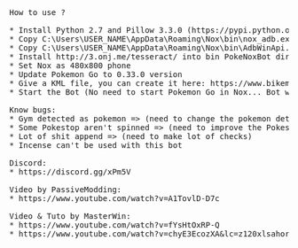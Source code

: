 <pre>
How to use ?

* Install Python 2.7 and Pillow 3.3.0 (https://pypi.python.org/pypi/Pillow/3.3.0)
* Copy C:\Users\USER_NAME\AppData\Roaming\Nox\bin\nox_adb.exe  as adb.exe into bin PokeNoxBot directory
* Copy C:\Users\USER_NAME\AppData\Roaming\Nox\bin\AdbWinApi.dll into bin PokeNoxBot directory
* Install http://3.onj.me/tesseract/ into bin PokeNoxBot directory
* Set Nox as 480x800 phone
* Update Pokemon Go to 0.33.0 version
* Give a KML file, you can create it here: https://www.bikemap.net
* Start the Bot (No need to start Pokemon Go in Nox... Bot will do!)

Know bugs:
* Gym detected as pokemon => (need to change the pokemon detection algorithm)
* Some Pokestop aren't spinned => (need to improve the Pokestop detection algorithm)
* Lot of shit append => (need to make lot of checks)
* Incense can't be used with this bot

Discord:
* https://discord.gg/xPm5V

Video by PassiveModding:
* https://www.youtube.com/watch?v=A1TovlD-D7c

Video & Tuto by MasterWin:
* https://www.youtube.com/watch?v=fYsHtOxRP-Q
* https://www.youtube.com/watch?v=chyE3EcozXA&lc=z120xlsahorteznyb04cgdz5jxz2s1gx1n00k
</pre>

